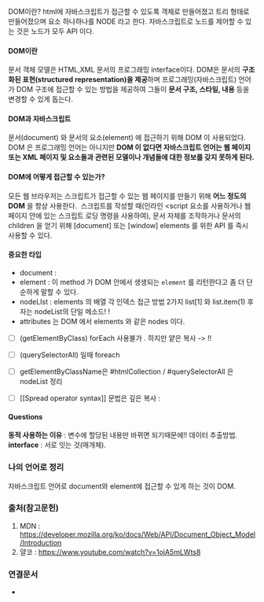

DOM이란? html에 자바스크립트가 접근할 수 있도록 객체로 만들어졌고 트리 형태로 만들어졌으며 요소 하나하나를 NODE 라고 한다. 자바스크립트로 노드를 제어할 수 있는 것은 노드가 모두 API 이다. 

#### DOM이란
문서 객체 모델은 HTML,XML 문서의 프로그래밍 interface이다. DOM은 문서의 **구조화된 표현(structured representation)을 제공**하며 프로그래밍(자바스크립트) 언어가 DOM 구조에 접근할 수 있는 방법을 제공하여 그들이 **문서 구조, 스타일, 내용** 등을 변경할 수 있게 돕는다.

#### DOM과 자바스크립트
문서(document) 와 문서의 요소(element) 에 접근하기 위해 DOM 이 사용되었다. DOM 은 프로그래밍 언어는 아니지만 **DOM 이 없다면 자바스크립트 언어는 웹 페이지 또는 XML 페이지 및 요소들과 관련된 모델이나 개념들에 대한 정보를 갖지 못하게 된다.** 

#### DOM에 어떻게 접근할 수 있는가? 
모든 웹 브라우저는 스크립트가 접근할 수 있는 웹 페이지를 만들기 위해 **어느 정도의 DOM** 을 항상 사용한다. 
스크립트를 작성할 때(인라인 <script 요소를 사용하거나 웹 페이지 안에 있는 스크립트 로딩 명령을 사용하여), 문서 자체를 조작하거나 문서의 children 을 얻기 위해 [document] 또는 [window] elements 를 위한 API 를 즉시 사용할 수 있다. 


#### 중요한 타입
- document : 
- element : 이 method 가 DOM 안에서 생생되는 `element` 를 리턴한다고 좀 더 단순하게 말할 수 있다.
- nodeLIst : elements 의 배열 각 인덱스 접근 방법 2가지 list[1] 와 list.item(1) 후자는 nodeList의 단일 메소드! !
- attributes 는 DOM 에서 elements 와 같은 nodes 이다.

- [ ] (getElementByClass) forEach 사용불가 . 하지만 얕은 복사 -> !! 
- [ ] (querySelectorAll) 일때 foreach
- [ ] getElementByClassName은 #htmlCollection / #querySelectorAll 은 nodeList 정리
- [ ] [[Spread operator syntax]] 문법은 깊은 복사 :   


#### Questions
**동적 사용하는 이유** : 변수에 할당된 내용만 바뀌면 되기때문에!! 데이터 추출방법.
**interface** : 서로 잇는 것(매개체).





### 나의 언어로 정리
자바스크립트 언어로 document와 element에 접근할 수 있게 하는 것이 DOM.





### 출처(참고문헌)
1. MDN : https://developer.mozilla.org/ko/docs/Web/API/Document_Object_Model/Introduction
2. 얄코 : https://www.youtube.com/watch?v=1ojA5mLWts8
### 연결문서
- 
